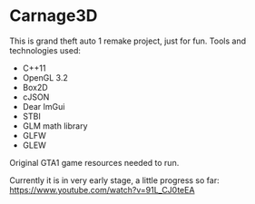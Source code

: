 # Carnage3D #
This is grand theft auto 1 remake project, just for fun.
Tools and technologies used:
* C++11
* OpenGL 3.2
* Box2D
* cJSON
* Dear ImGui
* STBI
* GLM math library
* GLFW
* GLEW

Original GTA1 game resources needed to run.

Currently it is in very early stage, a little progress so far: https://www.youtube.com/watch?v=91L_CJ0teEA
